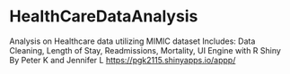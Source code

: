 # HealthCareDataAnalysis
Analysis on Healthcare data utilizing MIMIC dataset
Includes: Data Cleaning, Length of Stay, Readmissions, Mortality, UI Engine with R Shiny
By Peter K and Jennifer L
https://pgk2115.shinyapps.io/appp/
